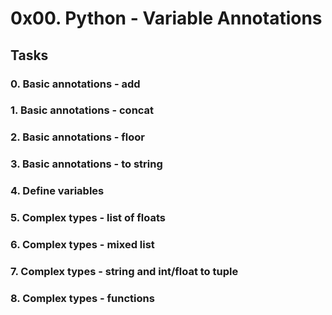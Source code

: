 # 0x00. Python - Variable Annotations

## Tasks

### 0. Basic annotations - add

### 1. Basic annotations - concat

### 2. Basic annotations - floor

### 3. Basic annotations - to string

### 4. Define variables

### 5. Complex types - list of floats

### 6. Complex types - mixed list

### 7. Complex types - string and int/float to tuple

### 8. Complex types - functions

